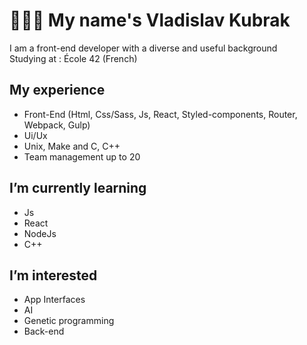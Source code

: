 # 👨🏾‍💻 My name's Vladislav Kubrak

I am a front-end developer with a diverse and useful background<br/>
Studying at : École 42 (French)

## My experience
  - Front-End (Html, Css/Sass, Js, React, Styled-components, Router, Webpack, Gulp)
  - Ui/Ux
  - Unix, Make and C, C++
  - Team management up to 20

## I’m currently learning
  - Js
  - React
  - NodeJs
  - C++

## I’m interested
  - App Interfaces
  - AI
  - Genetic programming
  - Back-end
